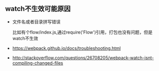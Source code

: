 ## watch不生效可能原因

* 文件名或者目录拼写错误

    比如有个flow/index.js,通过require('Flow')引用，打包也没有问题，但是watch不生效

*  https://webpack.github.io/docs/troubleshooting.html

*  http://stackoverflow.com/questions/26708205/webpack-watch-isnt-compiling-changed-files
